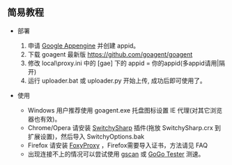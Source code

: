 ## 简易教程

- 部署

  1. 申请 [Google Appengine](https://appengine.google.com) 并创建 appid。
  1. 下载 goagent 最新版 https://github.com/goagent/goagent
  1. 修改 local\proxy.ini 中的 [gae] 下的 appid = 你的appid(多appid请用|隔开)
  1. 运行 uploader.bat 或 uploader.py 开始上传, 成功后即可使用了。

- 使用

  * Windows 用户推荐使用 goagent.exe 托盘图标设置 IE 代理(对其它浏览器也有效)。
  * Chrome/Opera 请安装 [SwitchySharp](https://chrome.google.com/webstore/detail/dpplabbmogkhghncfbfdeeokoefdjegm) 插件(拖放  SwitchySharp.crx 到扩展设置)，然后导入 SwitchyOptions.bak
  * Firefox 请安装 [FoxyProxy](https://addons.mozilla.org/zh-cn/firefox/addon/foxyproxy-standard/) ，Firefox需要导入证书，方法请见 FAQ
  * 出现连接不上的情况可以尝试使用 [gscan](https://github.com/yinqiwen/gscan/raw/master/example/gscan.exe) 或 [GoGo Tester](https://github.com/azzvx/gogotester/raw/2.3/GoGo%20Tester/bin/Release/GoGo%20Tester.exe) 测速。
